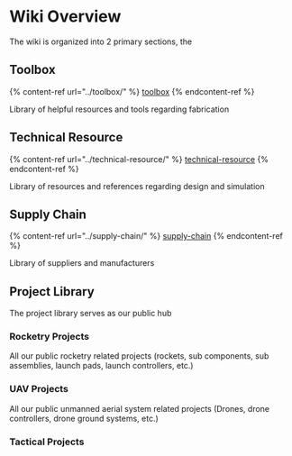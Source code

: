 # Wiki Overview

The wiki is organized into 2 primary sections, the&#x20;

## Toolbox

{% content-ref url="../toolbox/" %}
[toolbox](../toolbox/)
{% endcontent-ref %}

Library of helpful resources and tools regarding fabrication

## Technical Resource

{% content-ref url="../technical-resource/" %}
[technical-resource](../technical-resource/)
{% endcontent-ref %}

Library of resources and references regarding design and simulation

## Supply Chain

{% content-ref url="../supply-chain/" %}
[supply-chain](../supply-chain/)
{% endcontent-ref %}

Library of suppliers and manufacturers

## Project Library

The project library serves as our public hub

### Rocketry Projects

All our public rocketry related projects (rockets, sub components, sub assemblies, launch pads, launch controllers, etc.)

### UAV Projects

All our public unmanned aerial system related projects (Drones, drone controllers, drone ground systems, etc.)

### Tactical Projects

